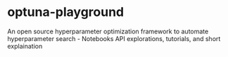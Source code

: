 # optuna-playground
An open source hyperparameter optimization framework to automate hyperparameter search - Notebooks API explorations, tutorials, and short explaination
